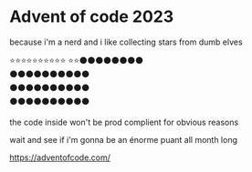 # Advent of code 2023

because i'm a nerd and i like collecting stars from dumb elves


⭐⭐⭐⭐⭐⭐⭐⭐⭐⭐ 
⭐⭐⚫⚫⚫⚫⚫⚫⚫⚫  
⚫⚫⚫⚫⚫⚫⚫⚫⚫⚫  
⚫⚫⚫⚫⚫⚫⚫⚫⚫⚫  
⚫⚫⚫⚫⚫⚫⚫⚫⚫⚫  


the code inside won't be prod complient for obvious reasons

wait and see if i'm gonna be an énorme puant all month long

https://adventofcode.com/
